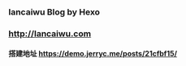### lancaiwu Blog by Hexo 

### http://lancaiwu.com

#### 搭建地址 https://demo.jerryc.me/posts/21cfbf15/
